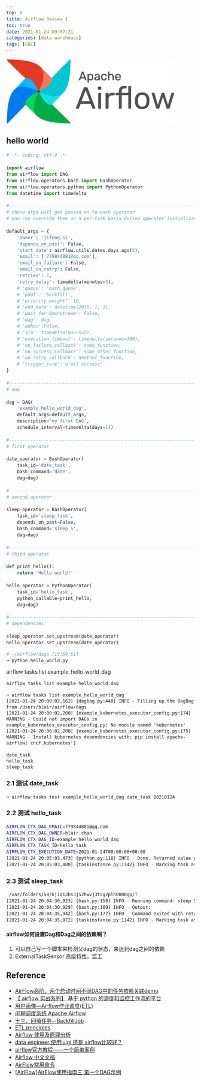 ```yaml
---
top: 8
title: Airflow Review 1
toc: true
date: 2021-01-24 09:07:21
categories: [data-warehouse]
tags: [SQL]
---
```


<img src="/images/airflow/AirflowLogo.png" width="450" alt="" />

<!-- more -->


## hello world

```python
# -*- coding: utf-8 -*-

import airflow
from airflow import DAG
from airflow.operators.bash import BashOperator
from airflow.operators.python import PythonOperator
from datetime import timedelta

#-------------------------------------------------------------------------------
# these args will get passed on to each operator
# you can override them on a per-task basis during operator initialization

default_args = {
    'owner': 'jifeng.si',
    'depends_on_past': False,
    'start_date': airflow.utils.dates.days_ago(2),
    'email': ['779844881@qq.com'],
    'email_on_failure': False,
    'email_on_retry': False,
    'retries': 1,
    'retry_delay': timedelta(minutes=5),
    # 'queue': 'bash_queue',
    # 'pool': 'backfill',
    # 'priority_weight': 10,
    # 'end_date': datetime(2016, 1, 1),
    # 'wait_for_downstream': False,
    # 'dag': dag,
    # 'adhoc':False,
    # 'sla': timedelta(hours=2),
    # 'execution_timeout': timedelta(seconds=300),
    # 'on_failure_callback': some_function,
    # 'on_success_callback': some_other_function,
    # 'on_retry_callback': another_function,
    # 'trigger_rule': u'all_success'
}

#-------------------------------------------------------------------------------
# dag

dag = DAG(
    'example_hello_world_dag',
    default_args=default_args,
    description='my first DAG',
    schedule_interval=timedelta(days=1))

#-------------------------------------------------------------------------------
# first operator

date_operator = BashOperator(
    task_id='date_task',
    bash_command='date',
    dag=dag)

#-------------------------------------------------------------------------------
# second operator

sleep_operator = BashOperator(
    task_id='sleep_task',
    depends_on_past=False,
    bash_command='sleep 5',
    dag=dag)

#-------------------------------------------------------------------------------
# third operator

def print_hello():
    return 'Hello world!'

hello_operator = PythonOperator(
    task_id='hello_task',
    python_callable=print_hello,
    dag=dag)

#-------------------------------------------------------------------------------
# dependencies

sleep_operator.set_upstream(date_operator)
hello_operator.set_upstream(date_operator)

```

```bash
# ~/airflow/dags [19:59:51]
➜ python hello_world.py
```

airflow tasks list example_hello_world_dag

```bash
airflow tasks list example_hello_world_dag
```


```
➜ airflow tasks list example_hello_world_dag
[2021-01-24 20:00:02,162] {dagbag.py:440} INFO - Filling up the DagBag from /Users/blair/airflow/dags
[2021-01-24 20:00:02,200] {example_kubernetes_executor_config.py:174} WARNING - Could not import DAGs in example_kubernetes_executor_config.py: No module named 'kubernetes'
[2021-01-24 20:00:02,200] {example_kubernetes_executor_config.py:175} WARNING - Install kubernetes dependencies with: pip install apache-airflow['cncf.kubernetes']

date_task
hello_task
sleep_task
```

### 2.1 测试 date_task

```
➜ airflow tasks test example_hello_world_dag date_task 20210124
```

### 2.2 测试 hello_task

```bash
AIRFLOW_CTX_DAG_EMAIL=779844881@qq.com
AIRFLOW_CTX_DAG_OWNER=blair.chan
AIRFLOW_CTX_DAG_ID=example_hello_world_dag
AIRFLOW_CTX_TASK_ID=hello_task
AIRFLOW_CTX_EXECUTION_DATE=2021-01-24T00:00:00+00:00
[2021-01-24 20:05:03,473] {python.py:118} INFO - Done. Returned value was: Hello world!
[2021-01-24 20:05:03,480] {taskinstance.py:1142} INFO - Marking task as SUCCESS. dag_id=example_hello_world_dag, task_id=hello_task, execution_date=20210124T000000, start_date=20210124T120503, end_date=20210124T120503
```

### 2.3 测试 sleep_task

```bash
 /var/folders/58/kj1q13hs3j52hwvj3t2g2plh0000gp/T
[2021-01-24 20:04:30,923] {bash.py:158} INFO - Running command: sleep 5
[2021-01-24 20:04:30,929] {bash.py:169} INFO - Output:
[2021-01-24 20:04:35,942] {bash.py:177} INFO - Command exited with return code 0
[2021-01-24 20:04:35,972] {taskinstance.py:1142} INFO - Marking task as SUCCESS. dag_id=example_hello_world_dag, task_id=sleep_task, execution_date=20210124T000000, start_date=20210124T120430, end_date=20210124T120435
```

#### airflow如何设置Dag和Dag之间的依赖啊？

1. 可以自己写一个脚本来检测父dag的状态，来达到dag之间的依赖
2. ExternalTaskSensor 高级特性，监工

## Reference

- [AirFlow高阶，两个启动时间不同DAG中的任务依赖关联demo](https://blog.csdn.net/qq_37714755/article/details/110134616)
- [【 airflow 实战系列】 基于 python 的调度和监控工作流的平台](https://cloud.tencent.com/developer/article/1004927?from=information.detail.airflow%20dag%E4%B9%8B%E9%97%B4%E4%BE%9D%E8%B5%96)
- [用户画像—Airflow作业调度(ETL)](https://zhuanlan.zhihu.com/p/78847089)
- [闲聊调度系统 Apache Airflow](https://zhuanlan.zhihu.com/p/100526494)
- [十三、回填任务--BackfillJob](https://zhuanlan.zhihu.com/p/128672715)
- [ETL principles](https://zhuanlan.zhihu.com/p/264805569)
- [Airflow 使用及原理分析](https://zhuanlan.zhihu.com/p/90282578)
- [data engineer 使用luigi 还是 airflow比较好？](https://www.zhihu.com/question/46573431)
- [airflow官方教程——一个简单案例](https://zhuanlan.zhihu.com/p/74339976)
- [Airflow 中文文档](https://airflow.apachecn.org/#/zh/tutorial)
- [AirFlow常用命令](https://www.cnblogs.com/cord/p/9437556.html)
- [[AirFlow]AirFlow使用指南三 第一个DAG示例](https://developer.aliyun.com/article/632137)